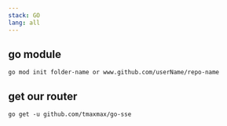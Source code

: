 ```yaml
---
stack: GO
lang: all
---
```


## go module
```
go mod init folder-name or www.github.com/userName/repo-name
```

## get our router
```
go get -u github.com/tmaxmax/go-sse
```